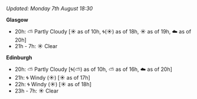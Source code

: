 *Updated: Monday 7th August 18:30*

**Glasgow**

* 20h: :partly_sunny: Partly Cloudy [:sunny: as of 10h, :cyclone:(:sunny:) as of 18h, :sunny: as of 19h, :cloud: as of 20h]
* 21h - 7h: :sunny: Clear

**Edinburgh**

* 20h: :partly_sunny: Partly Cloudy [:cyclone:(:partly_sunny:) as of 10h, :partly_sunny: as of 16h, :cloud: as of 20h]
* 21h: :cyclone: Windy (:sunny:) [:sunny: as of 17h]
* 22h: :cyclone: Windy (:sunny:) [:sunny: as of 18h]
* 23h - 7h: :sunny: Clear

